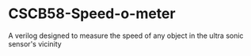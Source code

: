 # CSCB58-Speed-o-meter
A verilog designed to measure the speed of any object in the ultra sonic sensor's vicinity
